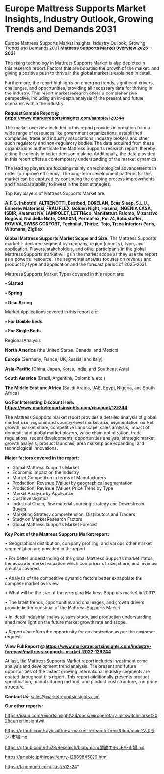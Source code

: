 # Europe Mattress Supports Market Insights, Industry Outlook, Growing Trends and Demands 2031
Europe Mattress Supports Market Insights, Industry Outlook, Growing Trends and Demands 2031
<Strong> Mattress Supports Market Overview 2025 - 2031</strong>

The rising technology in Mattress Supports Market is also depicted in this research report. Factors that are boosting the growth of the market, and giving a positive push to thrive in the global market is explained in detail.

Furthermore, the report highlights on emerging trends, significant drivers, challenges, and opportunities, providing all necessary data for thriving in the industry. This report market research offers a comprehensive perspective, including an in-depth analysis of the present and future scenarios within the industry.

<strong>Request Sample Report @ <a href=https://www.marketreportsinsights.com/sample/129244>https://www.marketreportsinsights.com/sample/129244</a></strong>

The market overview included in this report provides information from a wide range of resources like government organizations, established companies, trade and industry associations, industry brokers and other such regulatory and non-regulatory bodies. The data acquired from these organizations authenticate the Mattress Supports research report, thereby aiding the clients in better decision making. Additionally, the data provided in this report offers a contemporary understanding of the market dynamics.

The leading players are focusing mainly on technological advancements in order to improve efficiency. The long-term development patterns for this market can be captured by continuing the ongoing process improvements and financial stability to invest in the best strategies.

Top Key players of Mattress Supports Market are:

<strong>A.F.G. Imbottiti, ALTRENOTTI, Bestbed, DORELAN, Ecus Sleep, S.L.U., Ennerev Materassi, FRAU FLEX, Golden Night, Hasena, INGENIA CASA, ISBIR, Kreamat NV, LAMPOLET, LETTI&co, Manifattura Falomo, Mizarstvo Bogovic, Noi della Notte, OGGIONI, Permaflex, Pol 74, Robustaflex, ROVIVA, SWISS CONFORT, Technilat, Thiriez, Tojo, Treca Interiors Paris, Wittmann, Zigflex</strong>

<strong><b>Global Mattress Supports Market Scope and Size:</b></strong>
The Mattress Supports market is declared segment by company, region (country), type, and application. Players, stakeholders, and other participants in the global Mattress Supports market will gain the market scope as they use the report as a powerful resource. The segmental analysis focuses on revenue and product by type and application and the forecast period of 2025-2031.

Mattress Supports Market Types covered in this report are:

<strong>• Slatted

• Spring

• Disc Spring</strong>

Market Applications covered in this report are:

<strong>• For Double beds

• For Single Beds</strong> 

Regional Analysis

<strong>North America</strong> (the United States, Canada, and Mexico)

<strong>Europe</strong> (Germany, France, UK, Russia, and Italy)

<strong>Asia-Pacific</strong> (China, Japan, Korea, India, and Southeast Asia)

<strong>South America</strong> (Brazil, Argentina, Colombia, etc.)

<strong>The Middle East and Africa</strong> (Saudi Arabia, UAE, Egypt, Nigeria, and South Africa)

<strong>Go For Interesting Discount Here: <a href=https://www.marketreportsinsights.com/discount/129244>https://www.marketreportsinsights.com/discount/129244</a></strong>

The Mattress Supports market report provides a detailed analysis of global market size, regional and country-level market size, segmentation market growth, market share, competitive Landscape, sales analysis, impact of domestic and global market players, value chain optimization, trade regulations, recent developments, opportunities analysis, strategic market growth analysis, product launches, area marketplace expanding, and technological innovations.

<strong><b>Major factors covered in the report:</b></strong>
<ul>
  <li>Global Mattress Supports Market </li>
  <li>Economic Impact on the Industry</li>
  <li>Market Competition in terms of Manufacturers</li>
  <li>Production, Revenue (Value) by geographical segmentation</li>
  <li>Production, Revenue (Value), Price Trend by Type</li>
  <li>Market Analysis by Application</li>
  <li>Cost Investigation</li>
  <li>Industrial Chain, Raw material sourcing strategy and Downstream Buyers</li>
  <li>Marketing Strategy comprehension, Distributors and Traders</li>
  <li>Study on Market Research Factors</li>
  <li>Global Mattress Supports Market Forecast</li>
</ul>

<strong><b>Key Point of the Mattress Supports Market report:</b></strong>

• Geographical distribution, company profiling, and various other market segmentation are provided in the report.

• For better understanding of the global Mattress Supports market status, the accurate market valuation which comprises of size, share, and revenue are also covered.

• Analysis of the competitive dynamic factors better extrapolate the complete market overview

• What will be the size of the emerging Mattress Supports market in 2031?

• The latest trends, opportunities and challenges, and growth drivers provide better construal of the Mattress Supports Market.

• In-detail industrial analysis, sales study, and production understanding shed more light on the future market growth rate and scope.

• Report also offers the opportunity for customization as per the customer request.

<strong><b>View Full Report @ <a href=https://www.marketreportsinsights.com/industry-forecast/mattress-supports-market-2022-129244>https://www.marketreportsinsights.com/industry-forecast/mattress-supports-market-2022-129244</a></b></strong>


At last, the Mattress Supports Market report includes investment come analysis and development trend analysis. The present and future opportunities of the fastest growing international industry segments are coated throughout this report. This report additionally presents product specification, manufacturing method, and product cost structure, and price structure.

<strong>Contact Us:</strong>
sales@marketreportsinsights.com

<strong>Our other reports:</strong>

<a href=https://issuu.com/reportsinsights24/docs/europerotarylimitswitchmarket2025currentinsightwit>https://issuu.com/reportsinsights24/docs/europerotarylimitswitchmarket2025currentinsightwit</a>

<a href=https://github.com/sayysaif/new-market-research-trend/blob/main/ジボラン-市場.md>https://github.com/sayysaif/new-market-research-trend/blob/main/ジボラン-市場.md</a>

<a href=https://github.com/Ishi78/Research/blob/main/酢酸エチルEA-市場.md>https://github.com/Ishi78/Research/blob/main/酢酸エチルEA-市場.md</a>

<a href=https://ameblo.jp/hindavi/entry-12889845029.html>https://ameblo.jp/hindavi/entry-12889845029.html</a>

<a href=https://tanomuno.com/illust/512524>https://tanomuno.com/illust/512524</a>"
